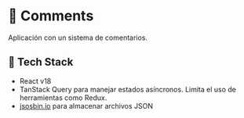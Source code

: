 💬 Comments
===========

Aplicación con un sistema de comentarios.

🧰 Tech Stack
--------------

- React v18
- TanStack Query para manejar estados asíncronos. Limita el uso de herramientas como Redux.
- [jsosbin.io](https://jsonbin.io/) para almacenar archivos JSON
